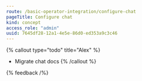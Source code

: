 ```yaml
---
route: /basic-operator-integration/configure-chat
pageTitle: Configure chat
kind: concept
access_role: "admin"
uuid: 7645df28-12a1-4e5e-86d0-ed353a9c3c46
---
```


{% callout type="todo" title="Alex" %}
- Migrate chat docs
{% /callout %}

{% feedback /%}